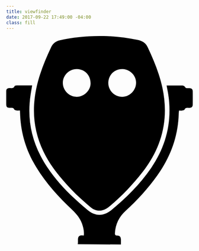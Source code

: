 ```yaml
---
title: viewfinder
date: 2017-09-22 17:49:00 -04:00
class: fill
---
```


<svg version="1.1" id="Layer_1" xmlns="http://www.w3.org/2000/svg" xmlns:xlink="http://www.w3.org/1999/xlink" x="0px" y="0px"
	 viewBox="0 0 405 453.9" style="enable-background:new 0 0 405 453.9;" xml:space="preserve">
<g>
	<path d="M339.1,112.8c-6.7-31.1-18.7-60.3-32.2-88.9c-4.2-8.9-12-13.5-21.5-15.4C257.9,3,230.2-0.3,205.3,0
		c-32.1-0.1-60.6,2.9-88.8,9.2c-8.5,1.9-15,6.7-18.7,14.5c-17,36.2-31.7,73.2-36.2,113.5c-4.5,39.9,1.8,77.9,19.1,114.1
		c15.1,31.7,37.5,58.2,61.3,83.4c12.5,13.3,26.5,25.3,40.3,37.3c12.6,11,27.6,10.5,40.5,0c27.6-22.6,51.7-48.4,73.6-76.5
		C338.6,241.2,353.5,180.5,339.1,112.8z M183.1,104.1c-0.5,15.2-15.2,28.8-30.6,28.3c-16.8-0.6-30.1-14.8-29.6-31.4
		c0.5-16.3,14.5-29.4,30.8-29C171.2,72.5,183.6,86,183.1,104.1z M281.9,102.5c-0.5,16.6-14.7,30.3-30.8,29.8
		c-16.8-0.5-29.8-14.2-29.5-30.8c0.4-17.2,13.8-30,31-29.5C269,72.5,282.4,86.4,281.9,102.5z"/>
	<path d="M155.3,453.2c1.8-8.4-3.9-21.8,13.1-18.8c1.1-9.9-1.1-18.3-4.1-26.6c-4.3-11.7-12-20.9-21-29.4
		C111,347.9,81.4,315,59.6,275.9C40.7,242,31,205.5,30,166.7c0-1.3-0.1-2.6-0.2-4.5c-2.8,0-5,0.3-7.1-0.1c-1.9-0.3-4.8-0.9-5.2-2.1
		c-1.7-4.6-5.2-3.7-8.5-3.7c-7.5-0.1-9-1.5-9-9.1c0-8.8,0-17.7,0-26.5c0-5,1.9-7,6.8-7.3c4.3-0.2,9,1.3,11.3-4.4
		c0.3-0.8,2.3-1.2,3.6-1.4c1.5-0.3,3-0.1,4.5-0.1c9.8,0,19.6,0,30.1,0c-1.2,7.2-2.3,13.9-3.4,20.5c-7.1,46.6-0.1,90.9,21.6,132.7
		c18.3,35.3,43.8,65.1,72.7,92.1c9.6,9,19.4,17.8,29.6,26.1c16.7,13.8,34.5,13.9,51.3,0.1c32.6-26.9,62.4-56.5,86.4-91.6
		c29.5-43.2,43.3-90.6,39.3-143c-0.5-6.1-1.2-12.3-2.2-18.3c-0.9-5.9-2.2-11.7-3.4-18.5c4.8,0,9.2,0,13.6,0c5.8,0,11.7,0,17.5,0
		c3.9,0,7.7,0.1,9.6,4.6c0.3,0.7,1.9,1.2,2.9,1.3c2,0.2,4,0,6,0.1c4.9,0.2,7,2.2,7.1,7c0.1,9.5,0.1,19,0,28.5
		c-0.1,5.4-2.3,7.2-7.9,7.3c-3.8,0.1-7.9-1.1-10,4c-0.5,1.2-3.5,1.6-5.4,1.9c-1.9,0.3-3.9,0.1-6.5,0.1c-0.2,2.4-0.5,4.5-0.6,6.6
		c-1.3,49.8-17.9,94.5-46.7,134.7c-20.1,28.1-43.2,53.7-68.7,77c-14.2,12.9-21.9,29-23.1,48.2c-0.2,3.8,0.8,5.4,4.8,5.5
		c5.7,0.1,8,2.9,8.2,8.5c0.1,3.3,0,6.6,0,11L155.3,453.2z"/>
</g>
</svg>
